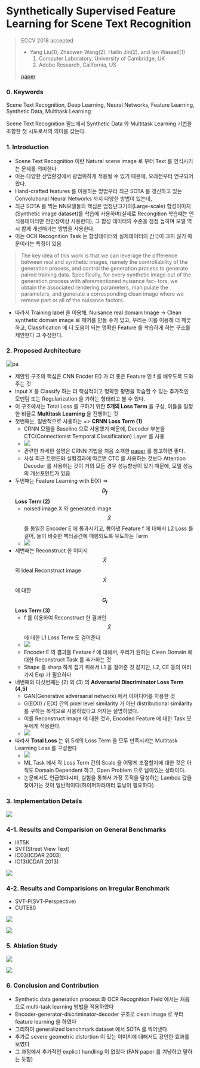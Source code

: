 # Synthetically Supervised Feature Learning for Scene Text Recognition

> ECCV 2018 accepted
>
> - Yang Liu(1), Zhaowen Wang(2), Hailin Jin(2), and Ian Wassell(1)
>   1. Computer Laboratory, University of Cambridge, UK
>   2. Adobe Research, California, US
>
> [paper](http://openaccess.thecvf.com/content_ECCV_2018/papers/Yang_Liu_Synthetically_Supervised_Feature_ECCV_2018_paper.pdf)

### 0. Keywords

Scene Text Recognition, Deep Learning, Neural Networks, Feature Learning, Synthetic Data, Multitask Learning

Scene Text Recognition 필드에서 Synthetic Data 와 Multitask Learning 기법을 조합한 첫 시도로서의 의미를 갖는다.

### 1. Introduction

- Scene Text Recognition 이란 Natural scene image 로 부터 Text 를 인식시키는 문제를 의미한다
- 이는 다양한 산업환경에서 광범위하게 적용될 수 있기 때문에, 오래전부터 연구되어 왔다.
- Hand-crafted features 를 이용하는 방법부터 최근 SOTA 를 갱신하고 있는 Convolutional Neural Networks 까지 다양한 방법이 있는데, 
- 최근 SOTA 를 찍는 NN모델들의 핵심은 엄청난크기의(Large-scale) 합성이미지(Synthetic image dataset)를 학습에 사용하며(실제로 Recongition 학습때는 인식용데이터만 천만장이상 사용한다), 그 합성 데이터의 수준을 점점 높히며 모델 역시 함께 개선해가는 방법을 사용한다.
- 이는 OCR Recognition Task 는 합성데이터와 실제데이터의 간극이 크지 않기 때문이라는 특징이 있음

> The key idea of this work is that we can leverage the difference between real and synthetic images, namely the controllability of the generation process, and control the generation process to generate paired training data. Specifically, for every synthetic image out of the generation process with aforementioned nuisance fac- tors, we obtain the associated rendering parameters, manipulate the parameters, and generate a corresponding clean image where we remove part or all of the nuisance factors.

- 따라서 Training label 을 이용해, Nuisance real domain Image -> Clean synthetic domain image 로 페어를 만들 수가 있고, 우리는 이를 이용해 더 깨끗하고, Classification 에 더 도움이 되는 명확한 Feature 를 학습하게 하는 구조를 제안한다 고 주장한다.



### 2. Proposed Architecture

![pa](./assets/1_proposed_architecture.png)

- 제안된 구조의 핵심은 CNN Encder E() 가 더 좋은 Feature 인 f 를 배우도록 도와주는 것
- Input X 를 Classify 하는 더 핵심적이고 명확한 평면을 학습할 수 있는 추가적인 모멘텀 또는 Regularization 을 가하는 형태라고 볼 수 있다.
- 이 구조에서는 Total Loss 를 구하기 위한 **5개의 Loss Term** 을 구성, 이들을 일정한 비율로 **Multitask Learning** 을 진행하는 것
- 첫번째는, 일반적으로 사용하는 => **CRNN Loss Term (1)**
  - CRNN 모델을 Baseline 으로 사용했기 때문에, Decoder 부분을 CTC(Connectionist Temporal Classification) Layer 를 사용
  - ![](./assets/1_crnn_loss.png)
  - 관련한 자세한 설명은 CRNN 기법을 처음 소개한 [paper](https://arxiv.org/abs/1507.05717) 를 참고하면 좋다.
  - 사실 최근 트랜드와 실험결과에 따르면 CTC 를 사용하는 것보다 Attention Decoder 를 사용하는 것이 거의 모든 경우 성능향상이 있기 때문에, 모델 성능의 개선포인트가 있음
- 두번째는 Feature Learning with E(X) => **$$D_f$$ Loss Term (2)**
  - noised image X 와 generated image $$\bar{X}$$  를 동일한 Encoder E 에 통과시키고, 뽑아낸 Feature f 에 대해서 L2 Loss 를 걸어, 둘이 비슷한 벡터공간에 매핑되도록 유도하는 Term
  - ![](./assets/1_Df_loss.png)
- 세번째는 Reconstruct 한 이미지 $$\hat{X}$$ 의 Ideal Reconstruct image $$\bar{X}$$ 에 대한 **$$G_i$$ Loss Term (3)**
  - f 를 이용하여 Reconstruct 한 결과인 $$\hat{X}$$ 에 대한 L1 Loss Term 도 걸어준다
  - ![](./assets/1_Ri_loss.png)
  - Encoder E 의 결과물 Feature f 에 대해서, 우리가 원하는 Clean Domain 에 대한 Reconstruct Task 를 추가하는 것
  - Shape 를 sharp 하게 잡기 위해서 L1 을 걸어준 것 같지만, L2, CE 등의 여러가지 Exp 가 필요하다
- 네번째와 다섯번째는 (2) 와 (3) 의 **Adversarial Discriminator Loss Term (4,5)**
  - GAN(Generative adversarial network) 에서 아이디어를 차용한 것
  - G(E(X)) / E(X) 간의 pixel level similarity 가 아닌 distributional similarity 를 구하는 목적으로 사용하였다고 저자는 설명하였다.
  - 이를 Reconstruct Image 에 대한 것과, Encoded Feature 에 대한 Task 모두에게 적용한다.
  - ![](./assets/1_ga_fa_loss.png)
- 따라서 **Total Loss** 는 위 5개의 Loss Term 을 모두 만족시키는 Multitask Learning Loss 를 구성한다
  - ![](./assets/1_total_loss.png)
  - ML Task 에서 각 Loss Term 간의 Scale 을 어떻게 조절할지에 대한 것은 아직도 Domain Dependent 하고, Open Problem 으로 남아있는 상태이다. 
  - 논문에서도 언급했다시피, 실험을 통해서 가장 목적을 달성하는 Lambda 값을 찾아가는 것이 일반적이다(하이퍼파라미터 튜닝이 필요하다)



### 3. Implementation Details

![](./assets/1_network_detail.png)



### 4-1. Results and Comparision on General Benchmarks

- IIIT5K
- SVT(Street View Text)
- IC03(ICDAR 2003)
- IC13(ICDAR 2013)

![](./assets/1_general_benchmark.png)

### 4-2. Results and Comparisions on Irregular Benchmark

- SVT-P(SVT-Perspective)
- CUTE80

![](./assets/1_irregular_benchmark.png)

![](./assets/1_caselist.png)

### 5. Ablation Study

![](./assets/1_ablation_format.png)

![](./assets/1_ablation_results.png)

### 6. Conclusion and Contribution

- Synthetic data generation process 와 OCR Recognition Field 에서는 처음으로 multi-task learning 방법을 적용하였다
- Encoder-generator-discriminator-decoder 구조로 clean image 로 부터 feature learning 을 하였다
- 그리하여 generalized benchmark dataset 에서 SOTA 를 찍어냈다
- 추가로 severe geometric distortion 이 있는 이미지에 대해서도 강인한 효과를 보였다
- 그 과정에서 추가적인 explicit handling 이 없었다 (FAN paper 를 겨냥하고 말하는 듯함)

